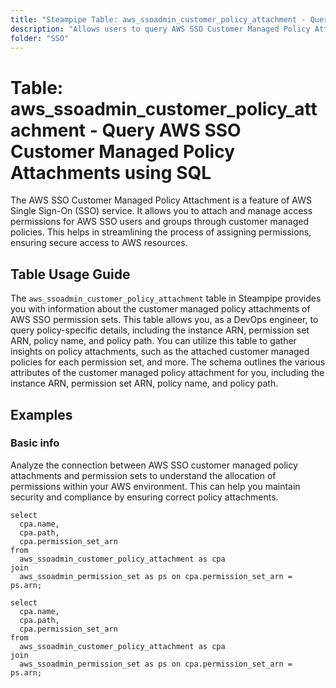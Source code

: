 ```yaml
---
title: "Steampipe Table: aws_ssoadmin_customer_policy_attachment - Query AWS SSO Customer Managed Policy Attachments using SQL"
description: "Allows users to query AWS SSO Customer Managed Policy Attachments, providing information about the customer managed policy attachments of AWS SSO permission sets."
folder: "SSO"
---
```


# Table: aws_ssoadmin_customer_policy_attachment - Query AWS SSO Customer Managed Policy Attachments using SQL

The AWS SSO Customer Managed Policy Attachment is a feature of AWS Single Sign-On (SSO) service. It allows you to attach and manage access permissions for AWS SSO users and groups through customer managed policies. This helps in streamlining the process of assigning permissions, ensuring secure access to AWS resources.

## Table Usage Guide

The `aws_ssoadmin_customer_policy_attachment` table in Steampipe provides you with information about the customer managed policy attachments of AWS SSO permission sets. This table allows you, as a DevOps engineer, to query policy-specific details, including the instance ARN, permission set ARN, policy name, and policy path. You can utilize this table to gather insights on policy attachments, such as the attached customer managed policies for each permission set, and more. The schema outlines the various attributes of the customer managed policy attachment for you, including the instance ARN, permission set ARN, policy name, and policy path.

## Examples

### Basic info
Analyze the connection between AWS SSO customer managed policy attachments and permission sets to understand the allocation of permissions within your AWS environment. This can help you maintain security and compliance by ensuring correct policy attachments.

```sql+postgres
select
  cpa.name,
  cpa.path,
  cpa.permission_set_arn
from
  aws_ssoadmin_customer_policy_attachment as cpa
join
  aws_ssoadmin_permission_set as ps on cpa.permission_set_arn = ps.arn;
```

```sql+sqlite
select
  cpa.name,
  cpa.path,
  cpa.permission_set_arn
from
  aws_ssoadmin_customer_policy_attachment as cpa
join
  aws_ssoadmin_permission_set as ps on cpa.permission_set_arn = ps.arn;
```

